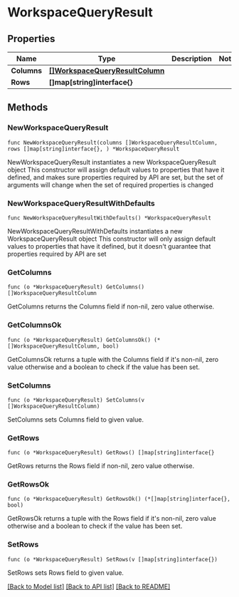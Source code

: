 # WorkspaceQueryResult

## Properties

Name | Type | Description | Notes
------------ | ------------- | ------------- | -------------
**Columns** | [**[]WorkspaceQueryResultColumn**](WorkspaceQueryResultColumn.md) |  | 
**Rows** | **[]map[string]interface{}** |  | 

## Methods

### NewWorkspaceQueryResult

`func NewWorkspaceQueryResult(columns []WorkspaceQueryResultColumn, rows []map[string]interface{}, ) *WorkspaceQueryResult`

NewWorkspaceQueryResult instantiates a new WorkspaceQueryResult object
This constructor will assign default values to properties that have it defined,
and makes sure properties required by API are set, but the set of arguments
will change when the set of required properties is changed

### NewWorkspaceQueryResultWithDefaults

`func NewWorkspaceQueryResultWithDefaults() *WorkspaceQueryResult`

NewWorkspaceQueryResultWithDefaults instantiates a new WorkspaceQueryResult object
This constructor will only assign default values to properties that have it defined,
but it doesn't guarantee that properties required by API are set

### GetColumns

`func (o *WorkspaceQueryResult) GetColumns() []WorkspaceQueryResultColumn`

GetColumns returns the Columns field if non-nil, zero value otherwise.

### GetColumnsOk

`func (o *WorkspaceQueryResult) GetColumnsOk() (*[]WorkspaceQueryResultColumn, bool)`

GetColumnsOk returns a tuple with the Columns field if it's non-nil, zero value otherwise
and a boolean to check if the value has been set.

### SetColumns

`func (o *WorkspaceQueryResult) SetColumns(v []WorkspaceQueryResultColumn)`

SetColumns sets Columns field to given value.


### GetRows

`func (o *WorkspaceQueryResult) GetRows() []map[string]interface{}`

GetRows returns the Rows field if non-nil, zero value otherwise.

### GetRowsOk

`func (o *WorkspaceQueryResult) GetRowsOk() (*[]map[string]interface{}, bool)`

GetRowsOk returns a tuple with the Rows field if it's non-nil, zero value otherwise
and a boolean to check if the value has been set.

### SetRows

`func (o *WorkspaceQueryResult) SetRows(v []map[string]interface{})`

SetRows sets Rows field to given value.



[[Back to Model list]](../README.md#documentation-for-models) [[Back to API list]](../README.md#documentation-for-api-endpoints) [[Back to README]](../README.md)


